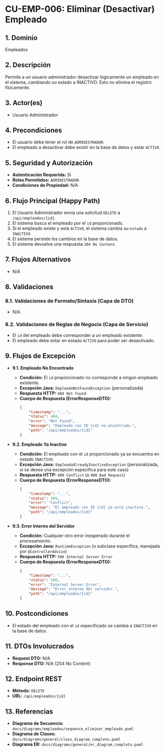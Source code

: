 # CU-EMP-006: Eliminar (Desactivar) Empleado

## 1. Dominio
Empleados

## 2. Descripción
Permite a un usuario administrador desactivar lógicamente un empleado en el sistema, cambiando su estado a INACTIVO. Esto no elimina el registro físicamente.

## 3. Actor(es)
*   Usuario Administrador

## 4. Precondiciones
*   El usuario debe tener el rol de `ADMINISTRADOR`.
*   El empleado a desactivar debe existir en la base de datos y estar `ACTIVO`.

## 5. Seguridad y Autorización
*   **Autenticación Requerida:** Sí
*   **Roles Permitidos:** `ADMINISTRADOR`
*   **Condiciones de Propiedad:** N/A

## 6. Flujo Principal (Happy Path)
1.  El Usuario Administrador envía una solicitud `DELETE` a `/api/empleados/{id}`.
2.  El sistema busca el empleado por el `id` proporcionado.
3.  Si el empleado existe y está `ACTIVO`, el sistema cambia su `estado` a `INACTIVO`.
4.  El sistema persiste los cambios en la base de datos.
5.  El sistema devuelve una respuesta `204 No Content`.

## 7. Flujos Alternativos
*   N/A

## 8. Validaciones

### 8.1. Validaciones de Formato/Sintaxis (Capa de DTO)
*   N/A

### 8.2. Validaciones de Reglas de Negocio (Capa de Servicio)
*   El `id` del empleado debe corresponder a un empleado existente.
*   El empleado debe estar en estado `ACTIVO` para poder ser desactivado.

## 9. Flujos de Excepción

*   **9.1. Empleado No Encontrado**
    *   **Condición:** El `id` proporcionado no corresponde a ningún empleado existente.
    *   **Excepción Java:** `EmpleadoNotFoundException` (personalizada)
    *   **Respuesta HTTP:** `404 Not Found`
    *   **Cuerpo de Respuesta (ErrorResponseDTO):**
        ```json
        {
            "timestamp": "...",
            "status": 404,
            "error": "Not Found",
            "message": "Empleado con ID {id} no encontrado.",
            "path": "/api/empleados/{id}"
        }
        ```

*   **9.2. Empleado Ya Inactivo**
    *   **Condición:** El empleado con el `id` proporcionado ya se encuentra en estado `INACTIVO`.
    *   **Excepción Java:** `EmpleadoAlreadyInactiveException` (personalizada, si se desea una excepción específica para este caso)
    *   **Respuesta HTTP:** `409 Conflict` (o `400 Bad Request`)
    *   **Cuerpo de Respuesta (ErrorResponseDTO):**
        ```json
        {
            "timestamp": "...",
            "status": 409,
            "error": "Conflict",
            "message": "El empleado con ID {id} ya está inactivo.",
            "path": "/api/empleados/{id}"
        }
        ```

*   **9.3. Error Interno del Servidor**
    *   **Condición:** Cualquier otro error inesperado durante el procesamiento.
    *   **Excepción Java:** `RuntimeException` (o subclase específica, manejada por `@ControllerAdvice`)
    *   **Respuesta HTTP:** `500 Internal Server Error`
    *   **Cuerpo de Respuesta (ErrorResponseDTO):**
        ```json
        {
            "timestamp": "...",
            "status": 500,
            "error": "Internal Server Error",
            "message": "Error interno del servidor.",
            "path": "/api/empleados/{id}"
        }
        ```

## 10. Postcondiciones
*   El estado del empleado con el `id` especificado se cambia a `INACTIVO` en la base de datos.

## 11. DTOs Involucrados
*   **Request DTO:** N/A
*   **Response DTO:** N/A (204 No Content)

## 12. Endpoint REST
*   **Método:** `DELETE`
*   **URL:** `/api/empleados/{id}`

## 13. Referencias
*   **Diagrama de Secuencia:** `docs/diagrams/empleados/sequence_eliminar_empleado.puml`
*   **Diagrama de Clases:** `docs/diagrams/general/class_diagram_completo.puml`
*   **Diagrama ER:** `docs/diagrams/general/er_diagram_completo.puml`
